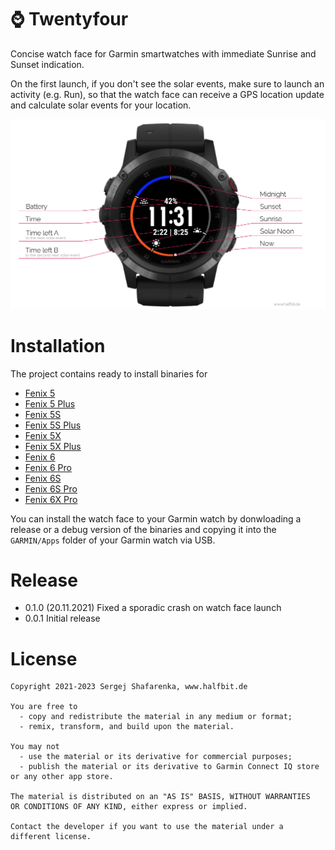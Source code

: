 # ⌚️ Twentyfour
Concise watch face for Garmin smartwatches with immediate Sunrise and Sunset indication.

On the first launch, if you don't see the solar events, make sure to launch an activity (e.g. Run), so that the watch face can receive a GPS location update and calculate solar events for your location.

<img src="https://github.com/beworker/twentyfour/blob/master/design/features.png" />

# Installation

The project contains ready to install binaries for
* [Fenix 5](https://github.com/beworker/twentyfour/blob/master/binaries/fenix5)
* [Fenix 5 Plus](https://github.com/beworker/twentyfour/blob/master/binaries/fenix5plus)
* [Fenix 5S](https://github.com/beworker/twentyfour/blob/master/binaries/fenix5s)
* [Fenix 5S Plus](https://github.com/beworker/twentyfour/blob/master/binaries/fenix5splus)
* [Fenix 5X](https://github.com/beworker/twentyfour/blob/master/binaries/fenix5x)
* [Fenix 5X Plus](https://github.com/beworker/twentyfour/blob/master/binaries/fenix5xplus)
* [Fenix 6](https://github.com/beworker/twentyfour/blob/master/binaries/fenix6)
* [Fenix 6 Pro](https://github.com/beworker/twentyfour/blob/master/binaries/fenix6pro)
* [Fenix 6S](https://github.com/beworker/twentyfour/blob/master/binaries/fenix6s)
* [Fenix 6S Pro](https://github.com/beworker/twentyfour/blob/master/binaries/fenix6spro)
* [Fenix 6X Pro](https://github.com/beworker/twentyfour/blob/master/binaries/fenix6xpro)

You can install the watch face to your Garmin watch by donwloading a release or a debug version of the binaries and copying it into the `GARMIN/Apps` folder of your Garmin watch via USB.

# Release

- 0.1.0 (20.11.2021) Fixed a sporadic crash on watch face launch
- 0.0.1 Initial release

# License
```
Copyright 2021-2023 Sergej Shafarenka, www.halfbit.de

You are free to
  - copy and redistribute the material in any medium or format;
  - remix, transform, and build upon the material.

You may not
  - use the material or its derivative for commercial purposes;
  - publish the material or its derivative to Garmin Connect IQ store or any other app store.

The material is distributed on an "AS IS" BASIS, WITHOUT WARRANTIES 
OR CONDITIONS OF ANY KIND, either express or implied.

Contact the developer if you want to use the material under a different license.
```

